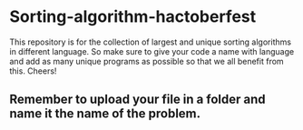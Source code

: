 # Sorting-algorithm-hactoberfest


This repository is for the collection of largest and unique sorting algorithms in different language. So make sure to give your code a name with language and add as many unique programs as possible so that we all benefit from this. Cheers!
## Remember to upload your file in a folder and name it the name of the problem.
